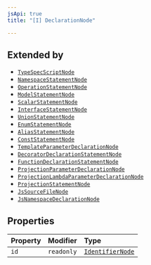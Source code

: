 ```yaml
---
jsApi: true
title: "[I] DeclarationNode"

---
```

## Extended by

- [`TypeSpecScriptNode`](TypeSpecScriptNode.md)
- [`NamespaceStatementNode`](NamespaceStatementNode.md)
- [`OperationStatementNode`](OperationStatementNode.md)
- [`ModelStatementNode`](ModelStatementNode.md)
- [`ScalarStatementNode`](ScalarStatementNode.md)
- [`InterfaceStatementNode`](InterfaceStatementNode.md)
- [`UnionStatementNode`](UnionStatementNode.md)
- [`EnumStatementNode`](EnumStatementNode.md)
- [`AliasStatementNode`](AliasStatementNode.md)
- [`ConstStatementNode`](ConstStatementNode.md)
- [`TemplateParameterDeclarationNode`](TemplateParameterDeclarationNode.md)
- [`DecoratorDeclarationStatementNode`](DecoratorDeclarationStatementNode.md)
- [`FunctionDeclarationStatementNode`](FunctionDeclarationStatementNode.md)
- [`ProjectionParameterDeclarationNode`](ProjectionParameterDeclarationNode.md)
- [`ProjectionLambdaParameterDeclarationNode`](ProjectionLambdaParameterDeclarationNode.md)
- [`ProjectionStatementNode`](ProjectionStatementNode.md)
- [`JsSourceFileNode`](JsSourceFileNode.md)
- [`JsNamespaceDeclarationNode`](JsNamespaceDeclarationNode.md)

## Properties

| Property | Modifier | Type |
| :------ | :------ | :------ |
| `id` | `readonly` | [`IdentifierNode`](IdentifierNode.md) |
